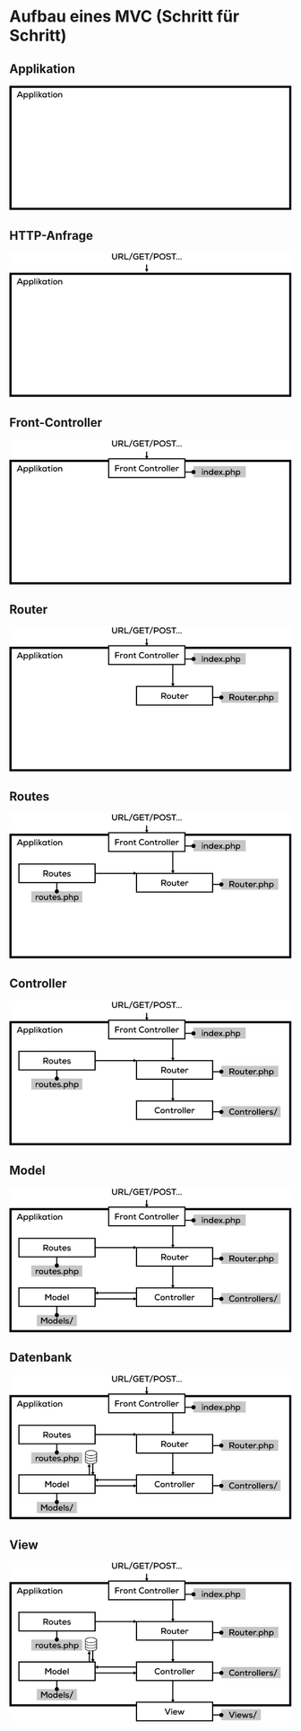# Aufbau eines MVC (Schritt für Schritt)

## Applikation

![Szene 1](<../../.gitbook/assets/01 (2).jpg>)

## HTTP-Anfrage

![Szene 2](<../../.gitbook/assets/02 (2).jpg>)

## Front-Controller

![Szene 3](<../../.gitbook/assets/03 (2).jpg>)

## Router

![Szene 4](<../../.gitbook/assets/04 (2).jpg>)

## Routes

![Szene 5](<../../.gitbook/assets/05 (2).jpg>)

## Controller

![Szene 6](<../../.gitbook/assets/06 (2).jpg>)

## Model

![Szene 7](<../../.gitbook/assets/07 (2).jpg>)

## Datenbank

![Szene 8](<../../.gitbook/assets/08 (1).jpg>)

## View

![Szene 9](../../.gitbook/assets/09.jpg)

